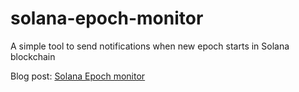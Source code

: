 # solana-epoch-monitor
A simple tool to send notifications when new epoch starts in Solana blockchain

Blog post: [Solana Epoch monitor](https://devpower.co.uk/cryptocurrency/solana-epoch-monitor/)

